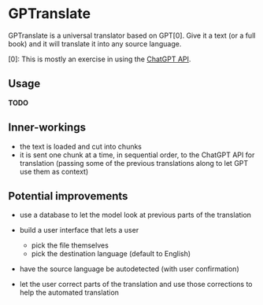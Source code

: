 # GPTranslate

GPTranslate is a universal translator based on GPT[0].
Give it a text (or a full book) and it will translate it into any source language.

[0]: This is mostly an exercise in using the [ChatGPT API](https://platform.openai.com/docs/guides/chat).

## Usage

**TODO**

## Inner-workings

* the text is loaded and cut into chunks
* it is sent one chunk at a time, in sequential order, to the ChatGPT API for translation
  (passing some of the previous translations along to let GPT use them as context)

## Potential improvements

* use a database to let the model look at previous parts of the translation

* build a user interface that lets a user 
    * pick the file themselves
    * pick the destination language (default to English)
* have the source language be autodetected
  (with user confirmation)
* let the user correct parts of the translation and use those corrections to help the automated translation
